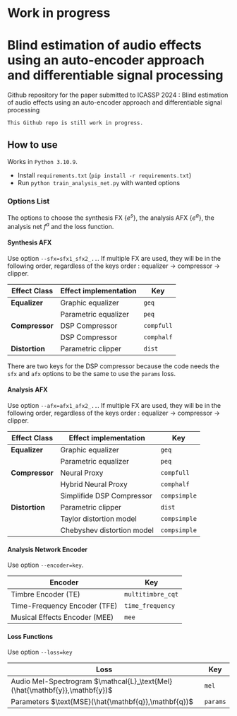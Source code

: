 
# Work in progress

# Blind estimation of audio effects using an auto-encoder approach and differentiable signal processing

Github repository for the paper submitted to ICASSP 2024 : Blind estimation of audio effects using an auto-encoder approach and differentiable signal processing

```
This Github repo is still work in progress.
```

## How to use

Works in `Python 3.10.9`.

- Install `requirements.txt` (`pip install -r requirements.txt`)
- Run `python train_analysis_net.py` with wanted options

### Options List

The options to choose the synthesis FX $\{e^s\}$, the analysis AFX $\{e^a\}$, the analysis net $f^a$ and the loss function.

#### Synthesis AFX

Use option `--sfx=sfx1_sfx2_..`. If multiple FX are used, they will be in the following order, regardless of the keys order : equalizer $\to$ compressor $\to$ clipper.

| Effect Class   | Effect implementation| Key        |
|----------------|----------------------|------------|
| **Equalizer**  | Graphic equalizer    | `geq`      | 
|                | Parametric equalizer | `peq`      | 
| **Compressor** | DSP Compressor       | `compfull` |
|                | DSP Compressor       | `comphalf` |
| **Distortion** | Parametric clipper   | `dist`     |

There are two keys for the DSP compressor because the code needs the `sfx` and `afx` options to be the same to use the `params` loss.

#### Analysis AFX

Use option `--afx=afx1_afx2_..`. If multiple FX are used, they will be in the following order, regardless of the keys order : equalizer $\to$ compressor $\to$ clipper.

| Effect Class   | Effect implementation      | Key         |
|----------------|----------------------------|-------------|
| **Equalizer**  | Graphic equalizer          | `geq`       | 
|                | Parametric equalizer       | `peq`       | 
| **Compressor** | Neural Proxy               | `compfull`  |
|                | Hybrid Neural Proxy        | `comphalf`  |
|                | Simplifide DSP Compressor  | `compsimple`|
| **Distortion** | Parametric clipper         | `dist`      |
|                | Taylor distortion model    | `compsimple`|
|                | Chebyshev distortion model | `compsimple`|

#### Analysis Network Encoder

Use option `--encoder=key`.

| Encoder                       | Key              |
|-------------------------------|------------------|
| Timbre Encoder (TE)           | `multitimbre_cqt`| 
| Time-Frequency Encoder (TFE)  | `time_frequency` | 
| Musical Effects Encoder (MEE) | `mee`            |

#### Loss Functions

Use option `--loss=key`

| Loss                                                                       | Key      |
|----------------------------------------------------------------------------|----------|
| Audio Mel-Spectrogram $\mathcal{L}_\text{Mel}(\hat{\mathbf{y}},\mathbf{y})$| `mel`    | 
| Parameters $\text{MSE}(\hat{\mathbf{q}},\mathbf{q})$                       | `params` | 

